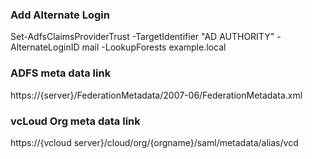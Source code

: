 ### Add Alternate Login

Set-AdfsClaimsProviderTrust -TargetIdentifier "AD AUTHORITY" -AlternateLoginID mail -LookupForests example.local

### ADFS meta data link
https://{server}/FederationMetadata/2007-06/FederationMetadata.xml

### vcLoud Org meta data link
https://{vcloud server}/cloud/org/{orgname}/saml/metadata/alias/vcd
